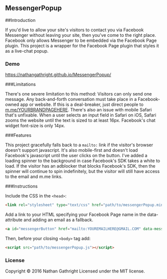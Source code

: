 MessengerPopup
-------

##Introduction

If you'd live to allow your site's visitors to contact you via Facebook Messenger without leaving your site, then you've come to the right place. Facebook only allows Messenger to be embedded via the Facebook Page plugin. This project is a wrapper for the Facebook Page plugin that styles it as a live-chat popup.

### Demo

https://nathangathright.github.io/MessengerPopup/

###Limitations

There's one severe limitation to this method: Visitors can only send one message. Any back-and-forth conversation must take place in a Facebook-owned app or website. If this is a deal-breaker, just direct people to [m.me/YOURBRANDPAGEHERE](http://m.me/nathangathrightcom). There's also an issue with mobile Safari that's unfixable. When a user selects an input field in Safari on iOS, Safari zooms the website until the text is sized to at least 16px. Facebook's chat widget font-size is only 14px.

###Features

This project gracefully falls back to a `mailto:` link if the visitor's browser doesn't support javascript. It's also mobile-first and doesn't load Facebook's javascript until the user clicks on the button. I've added a loading spinner to the background in case Facebook's SDK takes a white to load. If the visitor has an adblocker that blocks Facebook's SDK, then the spinner will continue to spin indefinitely, but the visitor will still have access to the email and m.me links.

###Instructions

Include the CSS in the `<head>`:
```html
<link rel="stylesheet" type="text/css" href="path/to/messengerPopup.min.css">
```

Add a link to your HTML specifying your Facebook Page name in the data-attribute and adding an email as a fallback.
```html
<a id="messengerButton" href="mailto:YOUREMAILHERE@GMAIL.COM" data-messengerPage="YOURBRANDPAGEHERE" onclick="toggleVisibility();">Message Us</a>
```

Then, before your closing `<body>` tag add:

```html
<script src="path/to/messengerPopup.js"></script>
```

### License

Copyright © 2016 Nathan Gathright
Licensed under the MIT license.
